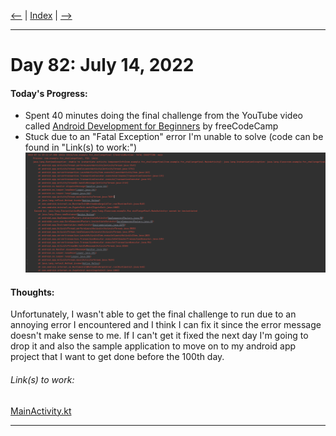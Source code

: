 [<--](../Days/Day81.md) | [Index](../README.md) | [-->](../Days/Day83.md)
____
# Day 82: July 14, 2022
#### Today's Progress:
- Spent 40 minutes doing the final challenge from the YouTube video called [Android Development for Beginners](https://youtu.be/fis26HvvDII) by freeCodeCamp
- Stuck due to an "Fatal Exception" error I'm unable to solve (code can be found in "Link(s) to work:")<br>
![FCC_ChallengeFinalFatalError.png](../Attachments-DOC/FCC_ChallengeFinalFatalError.png)

#### Thoughts:
Unfortunately, I wasn't able to get the final challenge to run due to an annoying error I encountered and I think I can fix it since the error message doesn't make sense to me. 
If I can't get it fixed the next day I'm going to drop it and also the sample application to move on to my android app project that I want to get done before the 100th day.

###### Link(s) to work:
[MainActivity.kt](../Attachments-DOC/MainActivity.kt)
___
